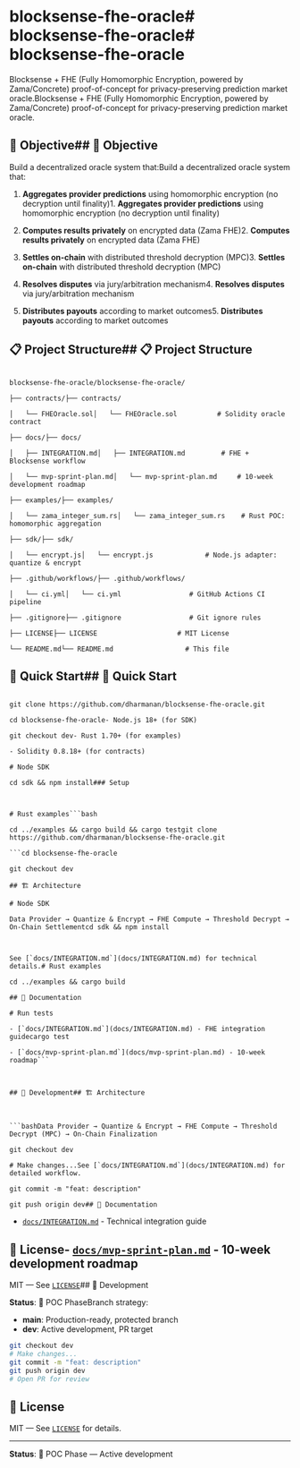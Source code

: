 # blocksense-fhe-oracle# blocksense-fhe-oracle# blocksense-fhe-oracle



Blocksense + FHE (Fully Homomorphic Encryption, powered by Zama/Concrete) proof-of-concept for privacy-preserving prediction market oracle.Blocksense + FHE (Fully Homomorphic Encryption, powered by Zama/Concrete) proof-of-concept for privacy-preserving prediction market oracle.



## 🎯 Objective## 🎯 Objective



Build a decentralized oracle system that:Build a decentralized oracle system that:



1. **Aggregates provider predictions** using homomorphic encryption (no decryption until finality)1. **Aggregates provider predictions** using homomorphic encryption (no decryption until finality)

2. **Computes results privately** on encrypted data (Zama FHE)2. **Computes results privately** on encrypted data (Zama FHE)

3. **Settles on-chain** with distributed threshold decryption (MPC)3. **Settles on-chain** with distributed threshold decryption (MPC)

4. **Resolves disputes** via jury/arbitration mechanism4. **Resolves disputes** via jury/arbitration mechanism

5. **Distributes payouts** according to market outcomes5. **Distributes payouts** according to market outcomes



## 📋 Project Structure## 📋 Project Structure



``````

blocksense-fhe-oracle/blocksense-fhe-oracle/

├── contracts/├── contracts/

│   └── FHEOracle.sol│   └── FHEOracle.sol          # Solidity oracle contract

├── docs/├── docs/

│   ├── INTEGRATION.md│   ├── INTEGRATION.md         # FHE + Blocksense workflow

│   └── mvp-sprint-plan.md│   └── mvp-sprint-plan.md     # 10-week development roadmap

├── examples/├── examples/

│   └── zama_integer_sum.rs│   └── zama_integer_sum.rs    # Rust POC: homomorphic aggregation

├── sdk/├── sdk/

│   └── encrypt.js│   └── encrypt.js             # Node.js adapter: quantize & encrypt

├── .github/workflows/├── .github/workflows/

│   └── ci.yml│   └── ci.yml                 # GitHub Actions CI pipeline

├── .gitignore├── .gitignore                 # Git ignore rules

├── LICENSE├── LICENSE                    # MIT License

└── README.md└── README.md                  # This file

``````



## 🚀 Quick Start## 🚀 Quick Start



```bash### Prerequisites

git clone https://github.com/dharmanan/blocksense-fhe-oracle.git

cd blocksense-fhe-oracle- Node.js 18+ (for SDK)

git checkout dev- Rust 1.70+ (for examples)

- Solidity 0.8.18+ (for contracts)

# Node SDK

cd sdk && npm install### Setup



# Rust examples```bash

cd ../examples && cargo build && cargo testgit clone https://github.com/dharmanan/blocksense-fhe-oracle.git

```cd blocksense-fhe-oracle

git checkout dev

## 🏗️ Architecture

# Node SDK

Data Provider → Quantize & Encrypt → FHE Compute → Threshold Decrypt → On-Chain Settlementcd sdk && npm install



See [`docs/INTEGRATION.md`](docs/INTEGRATION.md) for technical details.# Rust examples

cd ../examples && cargo build

## 📖 Documentation

# Run tests

- [`docs/INTEGRATION.md`](docs/INTEGRATION.md) - FHE integration guidecargo test

- [`docs/mvp-sprint-plan.md`](docs/mvp-sprint-plan.md) - 10-week roadmap```



## 🔧 Development## 🏗️ Architecture



```bashData Provider → Quantize & Encrypt → FHE Compute → Threshold Decrypt (MPC) → On-Chain Finalization

git checkout dev

# Make changes...See [`docs/INTEGRATION.md`](docs/INTEGRATION.md) for detailed workflow.

git commit -m "feat: description"

git push origin dev## 📖 Documentation

```

- [`docs/INTEGRATION.md`](docs/INTEGRATION.md) - Technical integration guide

## 📝 License- [`docs/mvp-sprint-plan.md`](docs/mvp-sprint-plan.md) - 10-week development roadmap



MIT — See [`LICENSE`](LICENSE)## 🔧 Development



**Status**: 🚧 POC PhaseBranch strategy:

- **main**: Production-ready, protected branch
- **dev**: Active development, PR target

```bash
git checkout dev
# Make changes...
git commit -m "feat: description"
git push origin dev
# Open PR for review
```

## 📝 License

MIT — See [`LICENSE`](LICENSE) for details.

---

**Status**: 🚧 POC Phase — Active development
